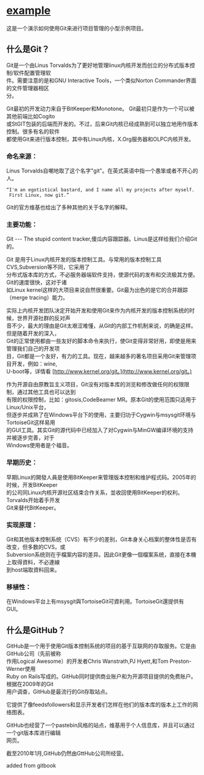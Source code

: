 # [example]()

这是一个演示如何使用Git来进行项目管理的小型示例项目。

## 什么是Git？

Git是一个由Linus Torvalds为了更好地管理linux内核开发而创立的分布式版本控制/软件配置管理软  
件。需要注意的是和GNU Interactive Tools，一个类似Norton Commander界面的文件管理器相区  
分。

Git最初的开发动力来自于BitKeeper和Monotone。 Git最初只是作为一个可以被其他前端比如Cogito  
或StGIT包装的后端而开发的。不过，后来Git内核已经成熟到可以独立地用作版本控制。很多有名的软件  
都使用Git来进行版本控制，其中有Linux内核，X.Org服务器和OLPC内核开发。

### 命名来源：

Linus Torvalds自嘲地取了这个名字"git"。在英式英语中指一个愚笨或者不开心的人。

```
“I'm an egotistical bastard, and I name all my projects after myself.    
 First Linux, now git.”  
```

Git的官方维基也给出了多种其他的关于名字的解释。

### 主要功能：

Git --- The stupid content tracker,傻瓜内容跟踪器。Linus是这样给我们介绍Git的。

Git 是用于Linux内核开发的版本控制工具。与常用的版本控制工具CVS,Subversion等不同，它采用了  
分布式版本库的方式，不必服务器端软件支持，使源代码的发布和交流极其方便。Git的速度很快，这对于诸  
如Linux kernel这样的大项目来说自然很重要。Git最为出色的是它的合并跟踪（merge tracing）能力。

实际上内核开发团队决定开始开发和使用Git来作为内核开发的版本控制系统的时候，世界开源社群的反对声  
音不少，最大的理由是Git太艰涩难懂，从Git的内部工作机制来说，的确是这样。但是随着开发的深入，  
Git的正常使用都由一些友好的脚本命令来执行，使Git变得非常好用，即使是用来管理我们自己的开发项  
目，Git都是一个友好，有力的工具。现在，越来越多的著名项目采用Git来管理项目开发，例如：wine,   
U-boot等，详情看 [http://www.kernel.org/git。](http://www.kernel.org/git。)

作为开源自由原教旨主义项目，Git没有对版本库的浏览和修改做任何的权限限制，通过其他工具也可以达到  
有限的权限控制，比如：gitosis,CodeBeamer MR。原本Git的使用范围只适用于Linux/Unix平台，  
但逐步并成熟了在Windows平台下的使用，主要归功于Cygwin与msysgit环境与TortoiseGit这样易用  
的GUI工具。其实Git的源代码中已经加入了对Cygwin与MinGW编译环境的支持并被逐步完善，对于  
Windows使用者是个福音。

### 早期历史：

早期Linux的開發人員是使用BitKeeper来管理版本控制和维护程式码。2005年的时候，开发BitKeeper  
的公司同Linux内核开源社区结束合作关系，並收回使用BitKeeper的权利。Torvalds开始着手开发  
Git来替代BitKeeper。

### 实现原理：

Git和其他版本控制系统（CVS）有不少的差别，Git本身关心档案的整体性是否有改变，但多数的CVS，或  
Subversion系统则在乎檔案内容的差异。因此Git更像一個檔案系统，直接在本機上取得資料，不必連線  
到host端取資料回来。

### 移植性：

在Windows平台上有msysgit與TortoiseGit可資利用。TortoiseGit還提供有GUI。

## 什么是GitHub？

GitHub是一个用于使用Git版本控制系统的项目的基于互联网的存取服务。它是由GitHub公司（先前被称   
作用Logical Awesome）的开发者Chris Wanstrath,PJ Hyett,和Tom Preston-Werner使用  
Ruby on Rails写成的。GitHub同时提供商业账户和为开源项目提供的免费账户。根据在2009年的Git  
用户调查，GitHub是最流行的Git存取站点。

它提供了像feedsfollowers和显示开发者们怎样在他们的版本库的版本上工作的网络图表。

GitHub也经营了一个pastebin风格的站点，维基用于个人信息库，并且可以通过一个git版本库进行编辑  
网页。

截至2010年1月,GitHub仍然由GttHub公司所经营。

added from gitbook

